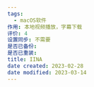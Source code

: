 ```yaml
---
tags:
  - macOS软件
作用: 本地视频播放，字幕下载
评价: 4
设置同步: 不需要
是否已备份:
是否已重装:
title: IINA
date created: 2023-02-28
date modified: 2023-03-14
---
```

